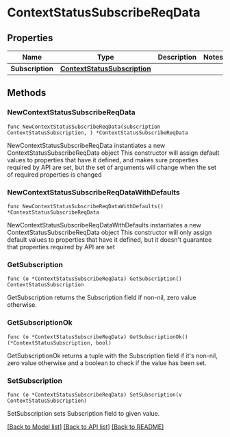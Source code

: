# ContextStatusSubscribeReqData

## Properties

Name | Type | Description | Notes
------------ | ------------- | ------------- | -------------
**Subscription** | [**ContextStatusSubscription**](ContextStatusSubscription.md) |  | 

## Methods

### NewContextStatusSubscribeReqData

`func NewContextStatusSubscribeReqData(subscription ContextStatusSubscription, ) *ContextStatusSubscribeReqData`

NewContextStatusSubscribeReqData instantiates a new ContextStatusSubscribeReqData object
This constructor will assign default values to properties that have it defined,
and makes sure properties required by API are set, but the set of arguments
will change when the set of required properties is changed

### NewContextStatusSubscribeReqDataWithDefaults

`func NewContextStatusSubscribeReqDataWithDefaults() *ContextStatusSubscribeReqData`

NewContextStatusSubscribeReqDataWithDefaults instantiates a new ContextStatusSubscribeReqData object
This constructor will only assign default values to properties that have it defined,
but it doesn't guarantee that properties required by API are set

### GetSubscription

`func (o *ContextStatusSubscribeReqData) GetSubscription() ContextStatusSubscription`

GetSubscription returns the Subscription field if non-nil, zero value otherwise.

### GetSubscriptionOk

`func (o *ContextStatusSubscribeReqData) GetSubscriptionOk() (*ContextStatusSubscription, bool)`

GetSubscriptionOk returns a tuple with the Subscription field if it's non-nil, zero value otherwise
and a boolean to check if the value has been set.

### SetSubscription

`func (o *ContextStatusSubscribeReqData) SetSubscription(v ContextStatusSubscription)`

SetSubscription sets Subscription field to given value.



[[Back to Model list]](../README.md#documentation-for-models) [[Back to API list]](../README.md#documentation-for-api-endpoints) [[Back to README]](../README.md)


